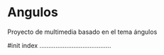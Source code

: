 # Angulos
Proyecto de multimedia basado en el tema ángulos

#init index
........................................
